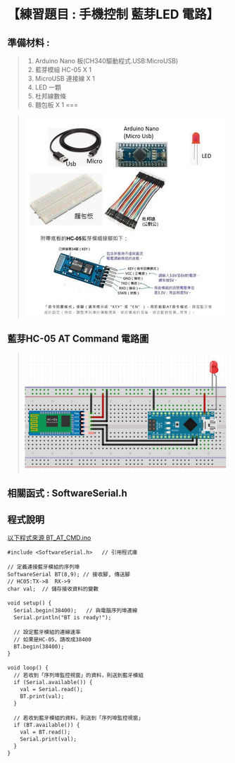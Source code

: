 <h1>【練習題目 : 手機控制 藍芽LED 電路】</h1>

## 準備材料 : 
>1. Arduino Nano 板(CH340驅動程式.USB:MicroUSB)
>2. 藍芽模組 HC-05 X 1
>3. MicroUSB 連接線 X 1
>4. LED 一顆
>5. 杜邦線數條
>6. 麵包板 X 1
===
 
>![](https://github.com/derricktsai0904/Arduino/blob/master/03%20Arduino%20%E9%80%B2%E9%9A%8E%E5%AF%A6%E4%BD%9C%E7%AF%84%E4%BE%8B/01%20%E8%97%8D%E8%8A%BD%E6%87%89%E7%94%A8/Arduino_BT_LED.JPG?raw=true)

## 藍芽HC-05 AT Command 電路圖

>![](https://github.com/derricktsai0904/Arduino/blob/master/03%20Arduino%20%E9%80%B2%E9%9A%8E%E5%AF%A6%E4%BD%9C%E7%AF%84%E4%BE%8B/01%20%E8%97%8D%E8%8A%BD%E6%87%89%E7%94%A8/BT_AT_CMD_C.JPG?raw=true)

## 相關函式 : SoftwareSerial.h

## 程式說明

[以下程式來源 BT_AT_CMD.ino ]:https://github.com/derricktsai0904/Arduino/blob/master/03%20Arduino%20%E9%80%B2%E9%9A%8E%E5%AF%A6%E4%BD%9C%E7%AF%84%E4%BE%8B/01%20%E8%97%8D%E8%8A%BD%E6%87%89%E7%94%A8/BT_AT_CMD.ino "BT_AT_CMD.ino"
[以下程式來源 BT_AT_CMD.ino ]
``` arduino
#include <SoftwareSerial.h>   // 引用程式庫
 
// 定義連接藍牙模組的序列埠
SoftwareSerial BT(8,9); // 接收腳, 傳送腳
// HC05:TX->8  RX->9
char val;  // 儲存接收資料的變數
 
void setup() {
  Serial.begin(38400);   // 與電腦序列埠連線
  Serial.println("BT is ready!");
 
  // 設定藍牙模組的連線速率
  // 如果是HC-05，請改成38400
  BT.begin(38400);
}
 
void loop() {
  // 若收到「序列埠監控視窗」的資料，則送到藍牙模組
  if (Serial.available()) {
    val = Serial.read();
    BT.print(val);
  }
 
  // 若收到藍牙模組的資料，則送到「序列埠監控視窗」
  if (BT.available()) {
    val = BT.read();
    Serial.print(val);
  }
}

```
